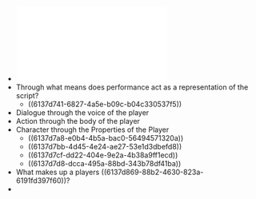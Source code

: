 - ![Week 3 - Performance Lecture Outline F21.pdf](../assets/Week_3_-_Performance_Lecture_Outline_F21_1631048651052_0.pdf)
- Through what means does performance act as a representation of the script?
	- ((6137d741-6827-4a5e-b09c-b04c330537f5))
- Dialogue through the voice of the player
- Action through the body of the player
- Character through the Properties of the Player
	- ((6137d7a8-e0b4-4b5a-bac0-56494571320a))
	- ((6137d7bb-4d45-4e24-ae27-53e1d3dbefd8))
	- ((6137d7cf-dd22-404e-9e2a-4b38a9ff1ecd))
	- ((6137d7d8-dcca-495a-88bd-343b78df41ba))
- What makes up a players ((6137d869-88b2-4630-823a-6191fd397f60))?
-